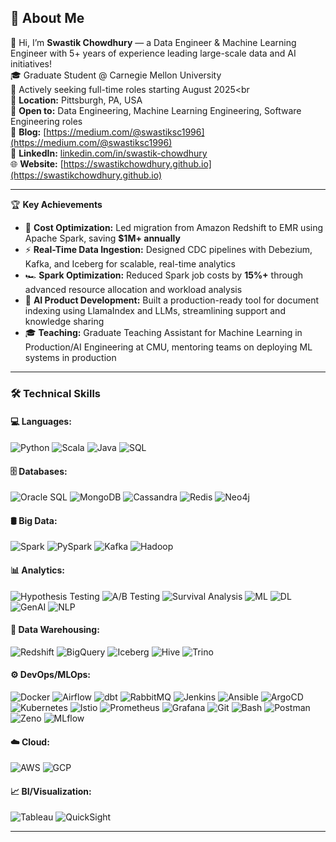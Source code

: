 ## 🚀 About Me
👋 Hi, I’m **Swastik Chowdhury** — a Data Engineer & Machine Learning Engineer with 5+ years of experience leading large-scale data and AI initiatives! <br>
🎓 Graduate Student @ Carnegie Mellon University<br>
🚀 Actively seeking full-time roles starting August 2025<br<br>
📍 **Location:** Pittsburgh, PA, USA <br>
💼 **Open to:** Data Engineering, Machine Learning Engineering, Software Engineering roles<br>
📝 **Blog:** [https://medium.com/@swastiksc1996](https://medium.com/@swastiksc1996)<br>
🔗 **LinkedIn:** [linkedin.com/in/swastik-chowdhury](https://linkedin.com/in/swastik-chowdhury)<br>
🌐 **Website:** [https://swastikchowdhury.github.io](https://swastikchowdhury.github.io) <br>

---

🏆 **Key Achievements**

- 💸 **Cost Optimization:** Led migration from Amazon Redshift to EMR using Apache Spark, saving **$1M+ annually**
- ⚡ **Real-Time Data Ingestion:** Designed CDC pipelines with Debezium, Kafka, and Iceberg for scalable, real-time analytics
- 🏎️ **Spark Optimization:** Reduced Spark job costs by **15%+** through advanced resource allocation and workload analysis
- 🤖 **AI Product Development:** Built a production-ready tool for document indexing using LlamaIndex and LLMs, streamlining support and knowledge sharing
- 🎓 **Teaching:** Graduate Teaching Assistant for Machine Learning in Production/AI Engineering at CMU, mentoring teams on deploying ML systems in production

---

### 🛠️ Technical Skills
#### 💻 **Languages:**
![Python](https://img.shields.io/badge/Python-3776AB?style=for-the-badge&logo=python)
![Scala](https://img.shields.io/badge/Scala-DC322F?style=for-the-badge&logo=scala)
![Java](https://img.shields.io/badge/Java-007396?style=for-the-badge&logo=java)
![SQL](https://img.shields.io/badge/SQL-4479A1?style=for-the-badge&logo=postgresql)

#### 🗄️ **Databases:**
![Oracle SQL](https://img.shields.io/badge/Oracle_SQL-F80000?style=for-the-badge&logo=oracle)
![MongoDB](https://img.shields.io/badge/MongoDB-47A248?style=for-the-badge&logo=mongodb)
![Cassandra](https://img.shields.io/badge/Cassandra-1287B1?style=for-the-badge&logo=apachecassandra&logoColor=white)
![Redis](https://img.shields.io/badge/Redis-DC382D?style=for-the-badge&logo=redis&logoColor=white)
![Neo4j](https://img.shields.io/badge/Neo4j-008CC1?style=for-the-badge&logo=neo4j&logoColor=white)

#### 🛢️ Big Data:
![Spark](https://img.shields.io/badge/Spark-E25A1C?style=for-the-badge&logo=apachespark&logoColor=white)
![PySpark](https://img.shields.io/badge/PySpark-222?style=for-the-badge&logo=apachespark&logoColor=white)
![Kafka](https://img.shields.io/badge/Kafka-231F20?style=for-the-badge&logo=apachekafka&logoColor=white)
![Hadoop](https://img.shields.io/badge/Hadoop-66CCFF?style=for-the-badge&logo=apachehadoop&logoColor=white)

#### 📊 Analytics:
![Hypothesis Testing](https://img.shields.io/badge/Hypothesis%20Testing-4B8BBE?style=for-the-badge&logo=testinglibrary&logoColor=white)
![A/B Testing](https://img.shields.io/badge/A%2FB%20Testing-FFB300?style=for-the-badge&logo=googleanalytics&logoColor=white)
![Survival Analysis](https://img.shields.io/badge/Survival%20Analysis-6A1B9A?style=for-the-badge)
![ML](https://img.shields.io/badge/ML-FF6F00?style=for-the-badge&logo=scikit-learn&logoColor=white)
![DL](https://img.shields.io/badge/DL-003366?style=for-the-badge&logo=tensorflow&logoColor=white)
![GenAI](https://img.shields.io/badge/GenAI-FF007F?style=for-the-badge&logo=openai&logoColor=white)
![NLP](https://img.shields.io/badge/NLP-4B8BBE?style=for-the-badge&logo=spacy&logoColor=white)

#### 🏢 Data Warehousing:
![Redshift](https://img.shields.io/badge/Redshift-8C4FFF?style=for-the-badge&logo=amazon-redshift&logoColor=white)
![BigQuery](https://img.shields.io/badge/BigQuery-4285F4?style=for-the-badge&logo=googlebigquery&logoColor=white)
![Iceberg](https://img.shields.io/badge/Iceberg-00BFFF?style=for-the-badge&logo=apacheiceberg&logoColor=white)
![Hive](https://img.shields.io/badge/Hive-FDEE21?style=for-the-badge&logo=apachehive&logoColor=black)
![Trino](https://img.shields.io/badge/Trino-0A6CDA?style=for-the-badge&logo=trino&logoColor=white)

#### ⚙️ DevOps/MLOps:
![Docker](https://img.shields.io/badge/Docker-2496ED?style=for-the-badge&logo=docker&logoColor=white)
![Airflow](https://img.shields.io/badge/Airflow-017CEE?style=for-the-badge&logo=apacheairflow&logoColor=white)
![dbt](https://img.shields.io/badge/dbt-FF694B?style=for-the-badge&logo=dbt&logoColor=white)
![RabbitMQ](https://img.shields.io/badge/RabbitMQ-FF6600?style=for-the-badge&logo=rabbitmq&logoColor=white)
![Jenkins](https://img.shields.io/badge/Jenkins-D24939?style=for-the-badge&logo=jenkins&logoColor=white)
![Ansible](https://img.shields.io/badge/Ansible-EE0000?style=for-the-badge&logo=ansible&logoColor=white)
![ArgoCD](https://img.shields.io/badge/ArgoCD-FE4C4C?style=for-the-badge&logo=argo&logoColor=white)
![Kubernetes](https://img.shields.io/badge/Kubernetes-326CE5?style=for-the-badge&logo=kubernetes&logoColor=white)
![Istio](https://img.shields.io/badge/Istio-466BB0?style=for-the-badge&logo=istio&logoColor=white)
![Prometheus](https://img.shields.io/badge/Prometheus-E6522C?style=for-the-badge&logo=prometheus&logoColor=white)
![Grafana](https://img.shields.io/badge/Grafana-F46800?style=for-the-badge&logo=grafana&logoColor=white)
![Git](https://img.shields.io/badge/Git-F05032?style=for-the-badge&logo=git&logoColor=white)
![Bash](https://img.shields.io/badge/Bash-4EAA25?style=for-the-badge&logo=gnubash&logoColor=white)
![Postman](https://img.shields.io/badge/Postman-FF6C37?style=for-the-badge&logo=postman&logoColor=white)
![Zeno](https://img.shields.io/badge/Zeno-005571?style=for-the-badge)
![MLflow](https://img.shields.io/badge/MLflow-0194E2?style=for-the-badge&logo=mlflow&logoColor=white)

#### ☁️ **Cloud:**
![AWS](https://img.shields.io/badge/AWS-232F3E?style=for-the-badge&logo=amazonaws&logoColor=white)
![GCP](https://img.shields.io/badge/GCP-4285F4?style=for-the-badge&logo=googlecloud&logoColor=white)

#### 📈 **BI/Visualization:**
![Tableau](https://img.shields.io/badge/Tableau-E97627?style=for-the-badge&logo=tableau&logoColor=white)
![QuickSight](https://img.shields.io/badge/QuickSight-FFB300?style=for-the-badge&logo=amazonquicksight&logoColor=white)


---
